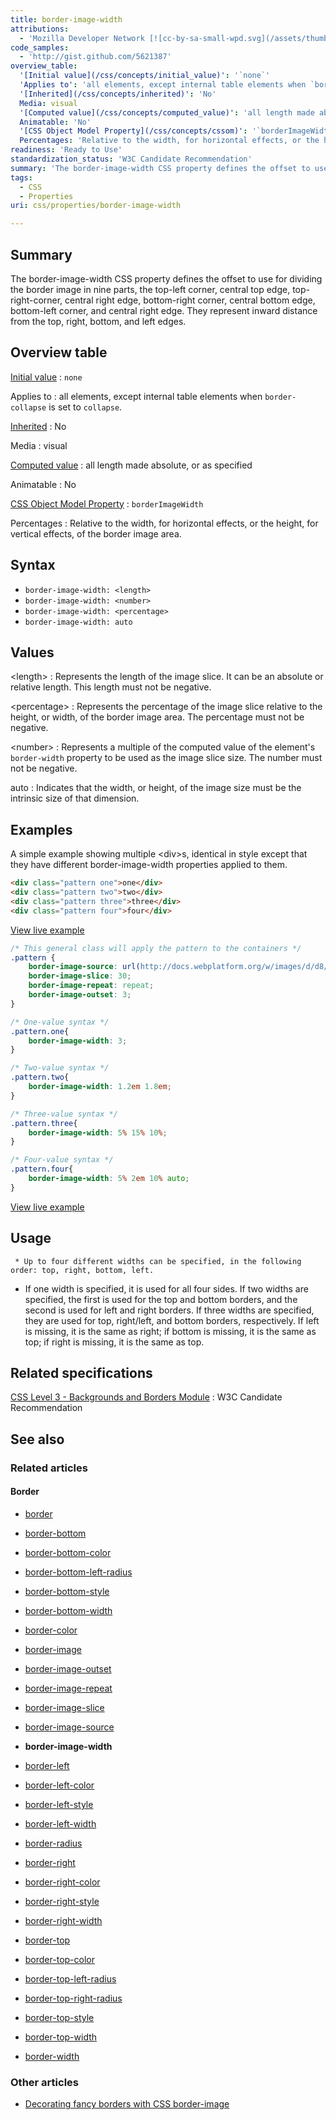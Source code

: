 ```yaml
---
title: border-image-width
attributions:
  - 'Mozilla Developer Network [![cc-by-sa-small-wpd.svg](/assets/thumb/8/8c/cc-by-sa-small-wpd.svg/120px-cc-by-sa-small-wpd.svg.png)](http://creativecommons.org/licenses/by-sa/3.0/us/): [Article](https://developer.mozilla.org/en-US/docs/CSS/border-image-width)'
code_samples:
  - 'http://gist.github.com/5621387'
overview_table:
  '[Initial value](/css/concepts/initial_value)': '`none`'
  'Applies to': 'all elements, except internal table elements when `border-collapse` is set to `collapse`.'
  '[Inherited](/css/concepts/inherited)': 'No'
  Media: visual
  '[Computed value](/css/concepts/computed_value)': 'all length made absolute, or as specified'
  Animatable: 'No'
  '[CSS Object Model Property](/css/concepts/cssom)': '`borderImageWidth`'
  Percentages: 'Relative to the width, for horizontal effects, or the height, for vertical effects, of the border image area.'
readiness: 'Ready to Use'
standardization_status: 'W3C Candidate Recommendation'
summary: 'The border-image-width CSS property defines the offset to use for dividing the border image in nine parts, the top-left corner, central top edge, top-right-corner, central right edge, bottom-right corner, central bottom edge, bottom-left corner, and central right edge. They represent inward distance from the top, right, bottom, and left edges.'
tags:
  - CSS
  - Properties
uri: css/properties/border-image-width

---
```

## Summary

The border-image-width CSS property defines the offset to use for dividing the border image in nine parts, the top-left corner, central top edge, top-right-corner, central right edge, bottom-right corner, central bottom edge, bottom-left corner, and central right edge. They represent inward distance from the top, right, bottom, and left edges.

## Overview table

[Initial value](/css/concepts/initial_value)
:   `none`

Applies to
:   all elements, except internal table elements when `border-collapse` is set to `collapse`.

[Inherited](/css/concepts/inherited)
:   No

Media
:   visual

[Computed value](/css/concepts/computed_value)
:   all length made absolute, or as specified

Animatable
:   No

[CSS Object Model Property](/css/concepts/cssom)
:   `borderImageWidth`

Percentages
:   Relative to the width, for horizontal effects, or the height, for vertical effects, of the border image area.

## Syntax

-   `border-image-width: <length>`
-   `border-image-width: <number>`
-   `border-image-width: <percentage>`
-   `border-image-width: auto`

## Values

\<length\>
:   Represents the length of the image slice. It can be an absolute or relative length. This length must not be negative.

\<percentage\>
:   Represents the percentage of the image slice relative to the height, or width, of the border image area. The percentage must not be negative.

\<number\>
:   Represents a multiple of the computed value of the element's `border-width` property to be used as the image slice size. The number must not be negative.

auto
:   Indicates that the width, or height, of the image size must be the intrinsic size of that dimension.

## Examples

A simple example showing multiple \<div\>s, identical in style except that they have different border-image-width properties applied to them.

``` html
<div class="pattern one">one</div>
<div class="pattern two">two</div>
<div class="pattern three">three</div>
<div class="pattern four">four</div>
```

[View live example](http://code.webplatform.org/gist/5621387)

``` css
/* This general class will apply the pattern to the containers */
.pattern {
    border-image-source: url(http://docs.webplatform.org/w/images/d/d8/border-image.png);
    border-image-slice: 30;
    border-image-repeat: repeat;
    border-image-outset: 3;
}

/* One-value syntax */
.pattern.one{
    border-image-width: 3;
}

/* Two-value syntax */
.pattern.two{
    border-image-width: 1.2em 1.8em;
}

/* Three-value syntax */
.pattern.three{
    border-image-width: 5% 15% 10%;
}

/* Four-value syntax */
.pattern.four{
    border-image-width: 5% 2em 10% auto;
}
```

[View live example](http://code.webplatform.org/gist/5621387)

## Usage

     * Up to four different widths can be specified, in the following order: top, right, bottom, left.

-   If one width is specified, it is used for all four sides. If two widths are specified, the first is used for the top and bottom borders, and the second is used for left and right borders. If three widths are specified, they are used for top, right/left, and bottom borders, respectively. If left is missing, it is the same as right; if bottom is missing, it is the same as top; if right is missing, it is the same as top.

## Related specifications

[CSS Level 3 - Backgrounds and Borders Module](http://www.w3.org/TR/css3-background/#the-border-image-width)
:   W3C Candidate Recommendation

## See also

### Related articles

#### Border

-   [border](/css/properties/border)

-   [border-bottom](/css/properties/border-bottom)

-   [border-bottom-color](/css/properties/border-bottom-color)

-   [border-bottom-left-radius](/css/properties/border-bottom-left-radius)

-   [border-bottom-style](/css/properties/border-bottom-style)

-   [border-bottom-width](/css/properties/border-bottom-width)

-   [border-color](/css/properties/border-color)

-   [border-image](/css/properties/border-image)

-   [border-image-outset](/css/properties/border-image-outset)

-   [border-image-repeat](/css/properties/border-image-repeat)

-   [border-image-slice](/css/properties/border-image-slice)

-   [border-image-source](/css/properties/border-image-source)

-   **border-image-width**

-   [border-left](/css/properties/border-left)

-   [border-left-color](/css/properties/border-left-color)

-   [border-left-style](/css/properties/border-left-style)

-   [border-left-width](/css/properties/border-left-width)

-   [border-radius](/css/properties/border-radius)

-   [border-right](/css/properties/border-right)

-   [border-right-color](/css/properties/border-right-color)

-   [border-right-style](/css/properties/border-right-style)

-   [border-right-width](/css/properties/border-right-width)

-   [border-top](/css/properties/border-top)

-   [border-top-color](/css/properties/border-top-color)

-   [border-top-left-radius](/css/properties/border-top-left-radius)

-   [border-top-right-radius](/css/properties/border-top-right-radius)

-   [border-top-style](/css/properties/border-top-style)

-   [border-top-width](/css/properties/border-top-width)

-   [border-width](/css/properties/border-width)

### Other articles

-   [Decorating fancy borders with CSS border-image](/tutorials/css_border_image)
